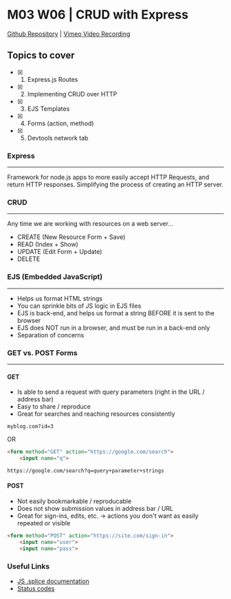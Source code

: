 # M03 W06 | CRUD with Express
[Github Repository](https://github.com/Alfredo08/Cohort-June-12-2023/tree/main/W06M03%20-%20CRUD%20with%20Express) | [Vimeo Video Recording](https://vimeo.com/847643227/2b2cccd596?share=copy)

## Topics to cover

- [x] 1. Express.js Routes
- [x] 2. Implementing CRUD over HTTP
- [x] 3. EJS Templates
- [x] 4. Forms (action, method)
- [x] 5. Devtools network tab


### Express
---

Framework for node.js apps to more easily accept HTTP Requests, and return HTTP responses. Simplifying the process of creating an HTTP server.

### CRUD
---

Any time we are working with resources on a web server...

* CREATE (New Resource Form + Save)
* READ   (Index + Show)
* UPDATE (Edit Form + Update)
* DELETE

### EJS (Embedded JavaScript)
---

* Helps us format HTML strings
* You can sprinkle bits of JS logic in EJS files
* EJS is back-end, and helps us format a string BEFORE it is sent to the browser
* EJS does NOT run in a browser, and must be run in a back-end only
* Separation of concerns

### GET vs. POST Forms
---

#### GET

* Is able to send a request with query parameters (right in the URL / address bar)
* Easy to share / reproduce
* Great for searches and reaching resources consistently

`myblog.com?id=3`

OR

```HTML
<form method="GET" action="https://google.com/search">
    <input name="q">
```

`https://google.com/search?q=query+parameter+strings`

#### POST

* Not easily bookmarkable / reproducable
* Does not show submission values in address bar / URL
* Great for sign-ins, edits, etc. -> actions you don't want as easily repeated or visible

```HTML
<form method="POST" action="https://site.com/sign-in">
    <input name="user">
    <input name="pass">
```

### Useful Links

* [JS .splice documentation](https://developer.mozilla.org/en-US/docs/Web/JavaScript/Reference/Global_Objects/Array/splice)
* [Status codes](https://www.restapitutorial.com/httpstatuscodes.html)